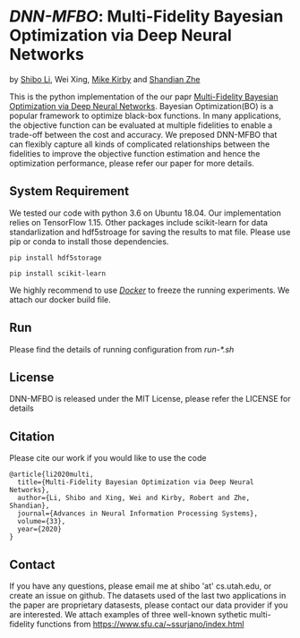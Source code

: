 # *DNN-MFBO*: Multi-Fidelity Bayesian Optimization via Deep Neural Networks

by [Shibo Li](https://imshibo.com), Wei Xing, [Mike Kirby](https://www.cs.utah.edu/~kirby/) and [Shandian Zhe](https://www.cs.utah.edu/~zhe/)

This is the python implementation of the our papr [Multi-Fidelity Bayesian Optimization via Deep Neural Networks](https://proceedings.neurips.cc/paper/2020/file/60e1deb043af37db5ea4ce9ae8d2c9ea-Paper.pdf). Bayesian Optimization(BO) is a popular framework to optimize black-box functions. In many applications, the objective function can be evaluated at multiple fidelities to enable a trade-off between the cost and accuracy. We preposed DNN-MFBO that can flexibly capture all kinds of complicated relationships between the fidelities to improve the objective function estimation and hence the optimization performance, please refer our paper for more details.

## System Requirement
We tested our code with python 3.6 on Ubuntu 18.04. Our implementation relies on TensorFlow 1.15. Other packages include scikit-learn for data standarlization and hdf5stroage for saving the results to mat file. Please use pip or conda to install those dependencies. 

```
pip install hdf5storage
```
```
pip install scikit-learn
```
We highly recommend to use [_Docker_](https://www.docker.com/) to freeze the running experiments. We attach our docker build file.

## Run
Please find the details of running configuration from *run-\*.sh* 

## License
DNN-MFBO is released under the MIT License, please refer the LICENSE for details

## Citation
Please cite our work if you would like to use the code

```
@article{li2020multi,
  title={Multi-Fidelity Bayesian Optimization via Deep Neural Networks},
  author={Li, Shibo and Xing, Wei and Kirby, Robert and Zhe, Shandian},
  journal={Advances in Neural Information Processing Systems},
  volume={33},
  year={2020}
}
```

## Contact
If you have any questions, please email me at shibo 'at' cs.utah.edu, or create an issue on github. The datasets used of the last two applications in the paper are proprietary datasests, please contact our data provider if you are interested. We attach examples of three well-known sythetic multi-fidelity functions from https://www.sfu.ca/~ssurjano/index.html




